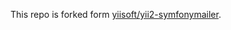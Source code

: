 This repo is forked form [yiisoft/yii2-symfonymailer](https://github.com/yiisoft/yii2-symfonymailer.git).
